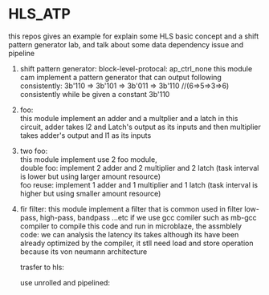# HLS_ATP
this repos gives an example for explain some HLS basic concept and a shift pattern generator lab, and talk about some data dependency issue and pipeline  


1. shift pattern generator:
   block-level-protocal: ap_ctrl_none
   this module cam implement a pattern generator that can output following consistently:
   3b'110 => 3b'101 => 3b'011 => 3b'110  //(6=>5=>3=>6) consistently while be given a constant 3b'110
   
2. foo:  
   this module implement an adder and a multplier and a latch in this circuit,
   adder takes l2 and Latch's output as its inputs and then multiplier takes adder's output and l1 as its inputs

3. two foo:  
   this module implement use 2 foo module,  
   double foo: implement 2 adder and 2 multiplier and 2 latch (task interval is lower but using larger amount resource)  
   foo reuse: implement 1 adder and 1 multiplier and 1 latch (task interval is higher but using smaller amount resource)  

4. fir filter:
   this module implement a filter that is common used in filter low-pass, high-pass, bandpass ...etc
   if we use gcc comiler such as mb-gcc compiler to compile this code and run in microblaze,
   the assmblely code:
   we can analysis the latency its takes although its have been already optimized by the compiler, it stll need load and store operation because its von neumann architecture

   trasfer to hls:

   use unrolled and pipelined:
   
